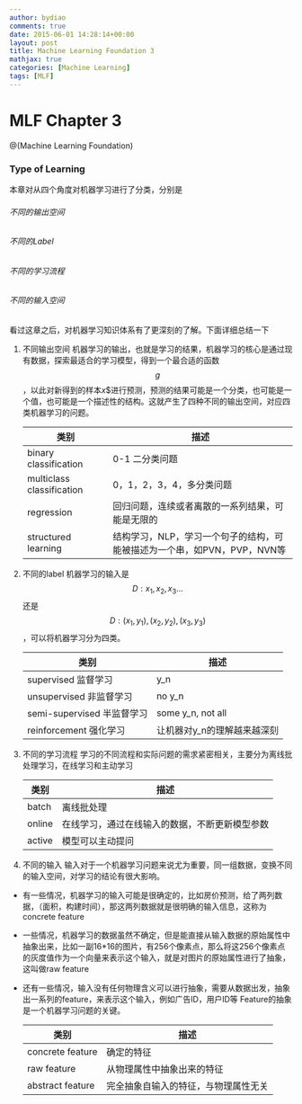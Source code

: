 ```yaml
---
author: bydiao
comments: true
date: 2015-06-01 14:28:14+00:00
layout: post
title: Machine Learning Foundation 3
mathjax: true
categories: [Machine Learning]
tags: [MLF]
---
```


# MLF Chapter 3

@(Machine Learning Foundation)
### Type of Learning

本章对从四个角度对机器学习进行了分类，分别是
###### 不同的输出空间
###### 不同的Label
###### 不同的学习流程
###### 不同的输入空间

看过这章之后，对机器学习知识体系有了更深刻的了解。下面详细总结一下


1. 不同输出空间
机器学习的输出，也就是学习的结果，机器学习的核心是通过现有数据，探索最适合的学习模型，得到一个最合适的函数$$g$$，以此对新得到的样本$x$$进行预测，预测的结果可能是一个分类，也可能是一个值，也可能是一个描述性的结构。这就产生了四种不同的输出空间，对应四类机器学习的问题。

	|类别|描述|
	|---|---|
	| binary classification | 0-1 二分类问题|
	|multiclass classification|	0，1，2，3，4，多分类问题|
	|regression	|回归问题，连续或者离散的一系列结果，可能是无限的|
	|structured learning|结构学习，NLP，学习一个句子的结构，可能被描述为一个串，如PVN，PVP，NVN等|
2. 不同的label
机器学习的输入是$$D:x_1,x_2,x_3...$$ 还是 $$D:(x_1,y_1),(x_2,y_2),(x_3,y_3)$$，可以将机器学习分为四类。

	|类别|描述|
	|---|---|
	|supervised 监督学习|y_n|
	|unsupervised 非监督学习|no y_n|
	|semi-supervised 半监督学习|some y_n, not all|
	|reinforcement 强化学习|让机器对y_n的理解越来越深刻|
3. 不同的学习流程
学习的不同流程和实际问题的需求紧密相关，主要分为离线批处理学习，在线学习和主动学习

	|类别|描述|
	|---|---|
	|batch|离线批处理|
	|online|在线学习，通过在线输入的数据，不断更新模型参数|
	|active|模型可以主动提问|
4. 不同的输入
输入对于一个机器学习问题来说尤为重要，同一组数据，变换不同的输入空间，对学习的结论有很大影响。
* 有一些情况，机器学习的输入可能是很确定的，比如房价预测，给了两列数据，（面积，构建时间），那这两列数据就是很明确的输入信息，这称为concrete feature
* 一些情况，机器学习的数据虽然不确定，但是能直接从输入数据的原始属性中抽象出来，比如一副16*16的图片，有256个像素点，那么将这256个像素点的灰度值作为一个向量来表示这个输入，就是对图片的原始属性进行了抽象，这叫做raw feature
* 还有一些情况，输入没有任何物理含义可以进行抽象，需要从数据出发，抽象出一系列的feature，来表示这个输入，例如广告ID，用户ID等
Feature的抽象是一个机器学习问题的关键。

	|类别|描述|
	|---|---|
	|concrete feature|确定的特征|
	|raw feature|从物理属性中抽象出来的特征|
	|abstract feature|完全抽象自输入的特征，与物理属性无关| 